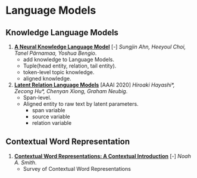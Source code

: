# Language Models

## Knowledge Language Models

1. [**A Neural Knowledge Language Model**](https://github.com/iofu728/PaperRead/blob/master/paper/NLP/LM/KnowledgeLM.pdf) [-] _Sungjin Ahn, Heeyoul Choi, Tanel Pärnamaa, Yoshua Bengio_.
   - add knowledge to Language Models.
   - Tuple(head entity, relation, tail entity).
   - token-level topic knowledge.
   - aligned knowledge.
2. [**Latent Relation Language Models**](https://github.com/iofu728/PaperRead/blob/master/paper/NLP/LM/LatentRelationLM.pdf) [AAAI 2020] _Hiroaki Hayashi*, Zecong Hu*, Chenyan Xiong, Graham Neubig_.
   - Span-level.
   - Aligned entity to raw text by latent parameters.
     - span variable
     - source variable
     - relation variable

## Contextual Word Representation

1. [**Contextual Word Representations: A Contextual Introduction**](https://github.com/iofu728/PaperRead/blob/master/paper/NLP/LM/ContextualWordRepresentations.pdf) [-] _Noah A. Smith_.
   - Survey of Contextual Word Representations
